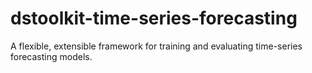 # dstoolkit-time-series-forecasting
A flexible, extensible framework for training and evaluating time-series forecasting models.
